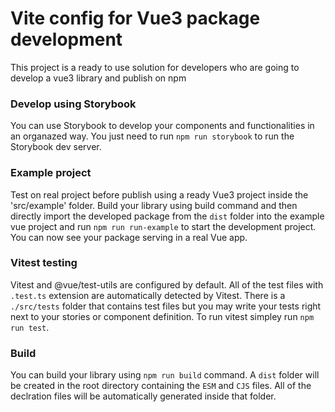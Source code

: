 # Vite config for Vue3 package development
This project is a ready to use solution for developers who are going to develop a vue3 library and publish on npm

### Develop using Storybook
You can use Storybook to develop your components and functionalities in an organazed way. You just need to run `npm run storybook` to run the Storybook dev server.

### Example project 
Test on real project before publish using a ready Vue3 project inside the 'src/example' folder. 
Build your library using build command and then directly import the developed package from the `dist` folder into the example vue project and run `npm run run-example` to start the development project. You can now see your package serving in a real Vue app. 

### Vitest testing
Vitest and @vue/test-utils are configured by default. All of the test files with `.test.ts` extension are automatically detected by Vitest. There is a `./src/tests` folder that contains test files but you may write your tests right next to your stories or component definition. To run vitest simpley run `npm run test`.


### Build 
You can build your library using `npm run build` command. A `dist` folder will be created in the root directory containing the `ESM` and `CJS` files. All of the declration files will be automatically generated inside that folder.

 